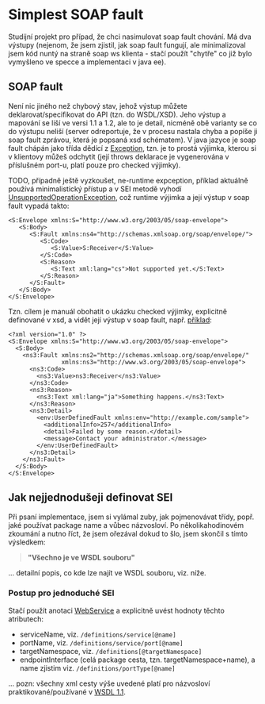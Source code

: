 # Simplest SOAP fault
Studijní projekt pro případ, že chci nasimulovat soap fault chování. Má dva výstupy (nejenom, že jsem zjistil, jak soap fault fungují, ale minimalizoval jsem kód nuntý na straně soap ws klienta - stačí použít "chytře" co již bylo vymyšleno ve specce a implementaci v java ee).

## SOAP fault
Není nic jiného než chybový stav, jehož výstup můžete deklarovat/specifikovat do API (tzn. do WSDL/XSD). Jeho výstup a mapování se liší ve versi 1.1 a 1.2, ale to je detail, nicméně obě varianty se co do výstupu neliší (server odreportuje, že v procesu nastala chyba a popíše ji soap fault zprávou, která je popsaná xsd schématem). V java jazyce je soap fault chápán jako třída dědící z [Exception](https://docs.oracle.com/javase/7/docs/api/java/lang/Exception.html), tzn. je to prostá výjimka, kterou si v klientovy můžeš odchytit (její throws deklarace je vygenerována v příslušném port-u, platí pouze pro checked výjimky).

TODO, případně ještě vyzkoušet, ne-runtime expception, příklad aktuálně používá minimalistický přístup a v SEI metodě vyhodí [UnsupportedOperationException](https://docs.oracle.com/javase/7/docs/api/java/lang/UnsupportedOperationException.html), což runtime výjimka a její výstup v soap fault vypadá takto:
```
<S:Envelope xmlns:S="http://www.w3.org/2003/05/soap-envelope">
   <S:Body>
      <S:Fault xmlns:ns4="http://schemas.xmlsoap.org/soap/envelope/">
         <S:Code>
            <S:Value>S:Receiver</S:Value>
         </S:Code>
         <S:Reason>
            <S:Text xml:lang="cs">Not supported yet.</S:Text>
         </S:Reason>
      </S:Fault>
   </S:Body>
</S:Envelope>
```

Tzn. cílem je manuál obohatit o ukázku checked výjimky, explicitně definované v xsd, a vidět její výstup v soap fault, např. [příklad](http://itdoc.hitachi.co.jp/manuals/3020/30203Y2310e/EY230182.HTM):
```
<?xml version="1.0" ?>
<S:Envelope xmlns:S="http://www.w3.org/2003/05/soap-envelope">
  <S:Body>
    <ns3:Fault xmlns:ns2="http://schemas.xmlsoap.org/soap/envelope/"
               xmlns:ns3="http://www.w3.org/2003/05/soap-envelope">
      <ns3:Code>
        <ns3:Value>ns3:Receiver</ns3:Value>
      </ns3:Code>
      <ns3:Reason>
        <ns3:Text xml:lang="ja">Something happens.</ns3:Text>
      </ns3:Reason>
      <ns3:Detail>
        <env:UserDefinedFault xmlns:env="http://example.com/sample">
          <additionalInfo>257</additionalInfo>
          <detail>Failed by some reason.</detail>
          <message>Contact your administrator.</message>
        </env:UserDefinedFault>
      </ns3:Detail>
    </ns3:Fault>
  </S:Body>
</S:Envelope>
```

## Jak nejjednodušeji definovat SEI
Při psaní implementace, jsem si vylámal zuby, jak pojmenovávat třídy, popř. jaké používat package name a vůbec názvosloví. Po několikahodinovém zkoumání a nutno říct, že jsem ořezával dokud to šlo, jsem skončil s tímto výsledkem:

>**"Všechno je ve WSDL souboru"**

... detailní popis, co kde lze najít ve WSDL souboru, viz. níže.

### Postup pro jednoduché SEI
Stačí použít anotaci [WebService](https://docs.oracle.com/javaee/7/api/javax/jws/WebService.html) a explicitně uvést hodnoty těchto atributech:

 * serviceName, viz. `/definitions/service[@name]`
 * portName, viz. `/definitions/service/port[@name]`
 * targetNamespace, viz. `/definitions[@targetNamespace]`
 * endpointInterface (celá package cesta, tzn. targetNamespace+name), a name zjistim viz. `/definitions/portType[@name]`

... pozn: všechny xml cesty výše uvedené platí pro názvosloví praktikované/používané v [WSDL 1.1](https://www.w3.org/TR/wsdl.html#_introduction).
